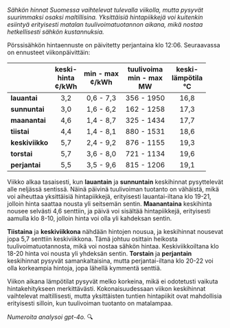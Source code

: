 *Sähkön hinnat Suomessa vaihtelevat tulevalla viikolla, mutta pysyvät suurimmaksi osaksi maltillisina. Yksittäisiä hintapiikkejä voi kuitenkin esiintyä erityisesti matalan tuulivoimatuotannon aikana, mikä nostaa hetkellisesti sähkön kustannuksia.*

Pörssisähkön hintaennuste on päivitetty perjantaina klo 12:06. Seuraavassa on ennusteet viikonpäivittäin:

|         | keski-<br>hinta<br>¢/kWh | min - max<br>¢/kWh | tuulivoima<br>min - max<br>MW | keski-<br>lämpötila<br>°C |
|:--------|:----------------:|:----------------:|:-------------:|:-------------:|
| **lauantai**  | 3,2 | 0,6 - 7,3 | 356 - 1950 | 16,8 |
| **sunnuntai** | 3,0 | 1,6 - 6,2 | 162 - 1258 | 17,3 |
| **maanantai** | 4,6 | 1,4 - 8,7 | 325 - 1434 | 17,7 |
| **tiistai**   | 4,4 | 1,4 - 8,1 | 880 - 1531 | 18,6 |
| **keskiviikko** | 5,7 | 2,4 - 9,2 | 876 - 1155 | 19,3 |
| **torstai**   | 5,7 | 3,6 - 8,0 | 721 - 1134 | 19,6 |
| **perjantai** | 5,5 | 3,5 - 9,6 | 815 - 1206 | 19,1 |

Viikko alkaa tasaisesti, kun **lauantain** ja **sunnuntain** keskihinnat pysyttelevät alle neljässä sentissä. Näinä päivinä tuulivoiman tuotanto on vähäistä, mikä voi aiheuttaa yksittäisiä hintapiikkejä, erityisesti lauantai-iltana klo 19-21, jolloin hinta saattaa nousta yli seitsemän sentin. **Maanantaina** keskihinta nousee selvästi 4,6 senttiin, ja päivä voi sisältää hintapiikkejä, erityisesti aamulla klo 8-10, jolloin hinta voi olla yli kahdeksan sentin.

**Tiistaina** ja **keskiviikkona** nähdään hintojen nousua, ja keskihinnat nousevat jopa 5,7 senttiin keskiviikkona. Tämä johtuu osittain heikosta tuulivoimatuotannosta, mikä voi nostaa sähkön hintaa. Keskiviikkoiltana klo 18-20 hinta voi nousta yli yhdeksän sentin. **Torstain** ja **perjantain** keskihinnat pysyvät samankaltaisina, mutta perjantai-iltana klo 20-22 voi olla korkeampia hintoja, jopa lähellä kymmentä senttiä.

Viikon aikana lämpötilat pysyvät melko korkeina, mikä ei odotetusti vaikuta hintakehitykseen merkittävästi. Kokonaisuudessaan viikon keskihinnat vaihtelevat maltillisesti, mutta yksittäisten tuntien hintapiikit ovat mahdollisia erityisesti silloin, kun tuulivoiman tuotanto on matalampaa. 

*Numeroita analysoi gpt-4o.* 🔍
